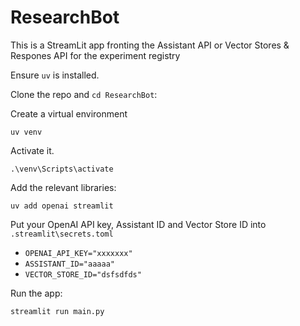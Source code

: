 # ResearchBot

This is a StreamLit app fronting the Assistant API or Vector Stores & Respones API for the experiment registry

Ensure `uv` is installed.

Clone the repo and `cd ResearchBot`:

Create a virtual environment 

`uv venv`

Activate it.

`.\venv\Scripts\activate`

Add the relevant libraries:

`uv add openai streamlit`

Put your OpenAI API key, Assistant ID and Vector Store ID into `.streamlit\secrets.toml`

- `OPENAI_API_KEY="xxxxxxx"`
- `ASSISTANT_ID="aaaaa"`
- `VECTOR_STORE_ID="dsfsdfds"`


Run the app:

`streamlit run main.py`

